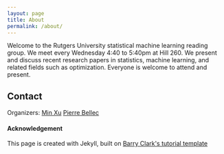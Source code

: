 ```yaml
---
layout: page
title: About
permalink: /about/
---
```


Welcome to the Rutgers University statistical machine learning reading group. We meet every Wednesday 4:40 to 5:40pm at Hill 260. We present and discuss recent research papers in statistics, machine learning, and related fields such as optimization. Everyone is welcome to attend and present. 

## Contact

Organizers:
[Min Xu](http://stat.wharton.upenn.edu/~minx/)
[Pierre Bellec](https://stat.rutgers.edu/home/PCB71/)

#### Acknowledgement

This page is created with Jekyll, built on [Barry Clark's tutorial template](https://github.com/barryclark/jekyll-now)
